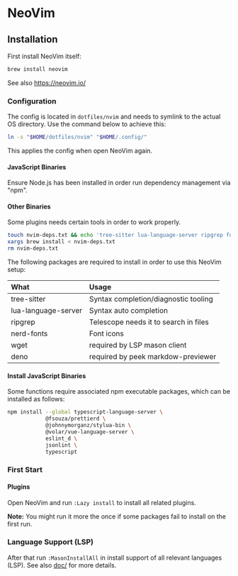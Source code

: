 # NeoVim

## Installation

First install NeoVim itself:

```sh
brew install neovim
```

See also <https://neovim.io/>

### Configuration

The config is located in `dotfiles/nvim` and needs to symlink to the actual
OS directory.
Use the command below to achieve this:

```sh
ln -s "$HOME/dotfiles/nvim" "$HOME/.config/"
```

This applies the config when open NeoVim again.

#### JavaScript Binaries

Ensure Node.js has been installed in order run dependency management via
"npm".

#### Other Binaries

Some plugins needs certain tools in order to work properly.

```sh
touch nvim-deps.txt && echo 'tree-sitter lua-language-server ripgrep font-fira-code-nerd-font wget deno' >> nvim-deps.txt
xargs brew install < nvim-deps.txt
rm nvim-deps.txt
```

The following packages are required to install in order to use this NeoVim
setup:

| What                | Usage                                 |
| :------------------ | :------------------------------------ |
| tree-sitter         | Syntax completion/diagnostic tooling  |
| lua-language-server | Syntax auto completion                |
| ripgrep             | Telescope needs it to search in files |
| nerd-fonts          | Font icons                            |
| wget                | required by LSP mason client          |
| deno                | required by peek markdow-previewer    |

#### Install JavaScript Binaries

Some functions require associated npm executable packages, which can be
installed as follows:

```sh
npm install --global typescript-language-server \
            @fsouza/prettierd \
            @johnnymorganz/stylua-bin \
            @volar/vue-language-server \
            eslint_d \
            jsonlint \
            typescript
```

### First Start

#### Plugins

Open NeoVim and run `:Lazy install` to install all related plugins.

**Note:** You might run it more the once if some packages fail to install on
the first run.

### Language Support (LSP)

After that run `:MasonInstallAll` in install support of all relevant languages
(LSP). See also [doc/](.doc/cange.txt) for more details.

